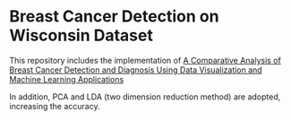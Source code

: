 # Breast Cancer Detection on Wisconsin Dataset

This repository includes the implementation of [A Comparative Analysis of Breast Cancer Detection and Diagnosis Using Data Visualization and Machine Learning Applications](https://doi.org/10.3390/healthcare8020111)

In addition, PCA and LDA (two dimension reduction method) are adopted, increasing the accuracy.